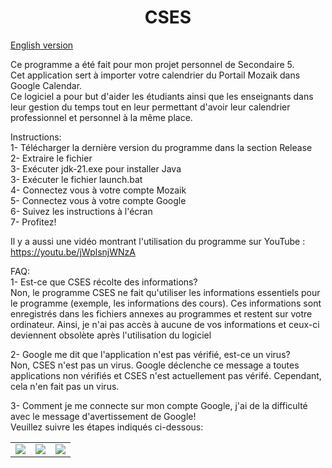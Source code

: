 
<h1 align="center">CSES</h1>	

[English version](README.md)

Ce programme a été fait pour mon projet personnel de Secondaire 5.<br>
Cet application sert à importer votre calendrier du Portail Mozaik dans Google Calendar.<br>
Ce logiciel a pour but d'aider les étudiants ainsi que les enseignants dans leur gestion du temps tout en leur permettant d'avoir leur calendrier professionnel et personnel à la même place.

Instructions:<br>
1- Télécharger la dernière version du programme dans la section Release<br>
2- Extraire le fichier<br>
3- Exécuter jdk-21.exe pour installer Java<br>
3- Exécuter le fichier launch.bat<br>
4- Connectez vous à votre compte Mozaik<br>
5- Connectez vous à votre compte Google<br>
6- Suivez les instructions à l'écran<br>
7- Profitez!<br>

Il y a aussi une vidéo montrant l'utilisation du programme sur YouTube : <https://youtu.be/jWplsnjWNzA>

FAQ:<br>
1- Est-ce que CSES récolte des informations?<br>
Non, le programme CSES ne fait qu'utiliser les informations essentiels pour le programme (exemple, les informations des cours). Ces informations sont enregistrés dans les fichiers annexes au programmes et restent sur votre ordinateur. Ainsi, je n'ai pas accès à aucune de vos informations et ceux-ci deviennent obsolète après l'utilisation du logiciel

2- Google me dit que l'application n'est pas vérifié, est-ce un virus?<br>
Non, CSES n'est pas un virus. Google déclenche ce message a toutes applications non vérifiés et CSES n'est actuellement pas vérifé. Cependant, cela n'en fait pas un virus.

3- Comment je me connecte sur mon compte Google, j'ai de la difficulté avec le message d'avertissement de Google!<br>
Veuillez suivre les étapes indiqués ci-dessous:
<table>
  <tr>
    <td valign="top"><img src="https://github.com/Chapito46/MozaikCalendar/assets/65178734/15df4aa4-0300-43f7-bf78-f7512bb9ee34"/></td>
    <td valign="top"><img src="https://github.com/Chapito46/MozaikCalendar/assets/65178734/39b0c11b-5bdf-43a4-ac55-1adb25c16ce1"/></td>
    <td valign="top"><img src="https://github.com/Chapito46/MozaikCalendar/assets/65178734/8a9db706-e957-4479-b982-93852bd60b06"/></td>
  </tr>
</table>
